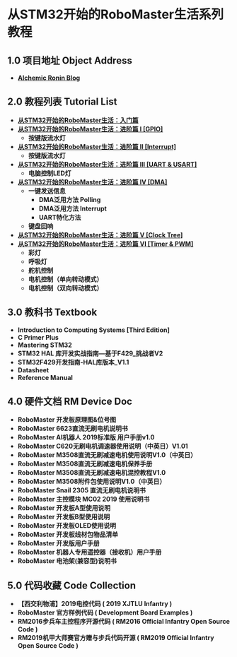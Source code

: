 # 从STM32开始的RoboMaster生活系列教程

## 1.0 项目地址 Object Address

- **[Alchemic Ronin Blog](https://alchemicronin.github.io)**

## 2.0 教程列表 Tutorial List

- **[从STM32开始的RoboMaster生活：入门篇](https://alchemicronin.github.io/posts/e8b315d3.html)**
- **[从STM32开始的RoboMaster生活：进阶篇 I [GPIO]](https://alchemicronin.github.io/posts/4b155d4.html)**
  - **按键版流水灯**
- **[从STM32开始的RoboMaster生活：进阶篇 II [Interrupt]](https://alchemicronin.github.io/posts/ff6aca34.html)**
  - **按键版流水灯**
- **[从STM32开始的RoboMaster生活：进阶篇 III [UART & USART]](https://alchemicronin.github.io/posts/b4c69a89.html)**
  - **电脑控制LED灯**
- **[从STM32开始的RoboMaster生活：进阶篇 IV [DMA]](https://alchemicronin.github.io/posts/90d72de.html)**
  - **一键发送信息**
    - **DMA泛用方法 Polling**
    - **DMA泛用方法 Interrupt**
    - **UART特化方法**
  - **键盘回响**
- **[从STM32开始的RoboMaster生活：进阶篇 V [Clock Tree]](https://alchemicronin.github.io/posts/44ad04be.html)**
- **[从STM32开始的RoboMaster生活：进阶篇 VI [Timer & PWM]](https://alchemicronin.github.io/posts/fd31d369.html)**
  - **彩灯**
  - **呼吸灯**
  - **舵机控制**
  - **电机控制（单向转动模式）**
  - **电机控制（双向转动模式）**

## 3.0 教科书 Textbook

- **Introduction to Computing Systems [Third Edition]**
- **C Primer Plus**
- **Mastering STM32**
- **STM32 HAL 库开发实战指南—基于F429_挑战者V2**
- **STM32F429开发指南-HAL库版本_V1.1**
- **Datasheet**
- **Reference Manual**

## 4.0 硬件文档 RM Device Doc

- **RoboMaster 开发板原理图&位号图**
- **RoboMaster 6623直流无刷电机说明书**
- **RoboMaster AI机器人 2019标准版 用户手册v1.0**
- **RoboMaster C620无刷电机调速器使用说明（中英日）V1.01**
- **RoboMaster M3508直流无刷减速电机使用说明V1.0（中英日）**
- **RoboMaster M3508直流无刷减速电机保养手册**
- **RoboMaster M3508直流无刷减速电机混控教程V1.0**
- **RoboMaster M3508附件包使用说明V1.0（中英日）**
- **RoboMaster Snail 2305 直流无刷电机说明书**
- **RoboMaster 主控模块 MC02 2019 使用说明书**
- **RoboMaster 开发板A型使用说明**
- **RoboMaster 开发板B型使用说明**
- **RoboMaster 开发板OLED使用说明**
- **RoboMaster 开发板线材包物品清单**
- **RoboMaster 开发版用户手册**
- **RoboMaster 机器人专用遥控器（接收机）用户手册**
- **RoboMaster 电池架(兼容型)说明书**

## 5.0 代码收藏 Code Collection

- **【西交利物浦】2019电控代码 ( 2019 XJTLU Infantry )**
- **RoboMaster 官方样例代码 ( Development Board Examples )**
- **RM2016步兵车主控程序开源代码 ( RM2016 Official Infantry Open Source Code )**
- **RM2019机甲大师赛官方赠与步兵代码开源 ( RM2019 Official Infantry Open Source Code )**